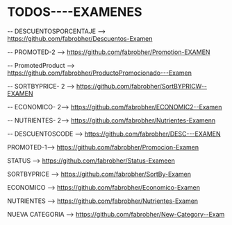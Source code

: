 # TODOS----EXAMENES


-- DESCUENTOSPORCENTAJE --> https://github.com/fabrobher/Descuentos-Examen

-- PROMOTED-2 --> https://github.com/fabrobher/Promotion-EXAMEN

-- PromotedProduct --> https://github.com/fabrobher/ProductoPromocionado---Examen

-- SORTBYPRICE- 2 --> https://github.com/fabrobher/SortBYPRICW--EXAMEN

-- ECONOMICO- 2--> https://github.com/fabrobher/ECONOMIC2--Examen

-- NUTRIENTES- 2--> https://github.com/fabrobher/Nutrientes-Examenn

-- DESCUENTOSCODE --> https://github.com/fabrobher/DESC---EXAMEN



PROMOTED-1--> https://github.com/fabrobher/Promocion-Examen

STATUS -->  https://github.com/fabrobher/Status-Exameen

SORTBYPRICE --> https://github.com/fabrobher/SortBy-Examen

ECONOMICO --> https://github.com/fabrobher/Economico-Examen

NUTRIENTES --> https://github.com/fabrobher/Nutrientes-Examen

NUEVA CATEGORIA --> https://github.com/fabrobher/New-Category--Exam





